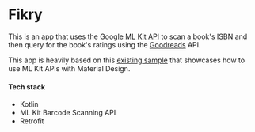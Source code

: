 # Fikry

This is an app that uses the [Google ML Kit API](https://developers.google.com/ml-kit) to scan a book's ISBN
and then query for the book's ratings using the [Goodreads](www.goodreads.com) API.  

This app is heavily based on this [existing sample](https://github.com/firebase/mlkit-material-android) that 
showcases how to use ML Kit APIs with Material Design.

#### Tech stack
- Kotlin
- ML Kit Barcode Scanning API
- Retrofit
